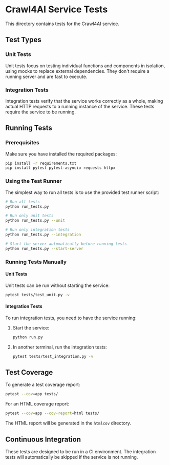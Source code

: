 # Crawl4AI Service Tests

This directory contains tests for the Crawl4AI service.

## Test Types

### Unit Tests

Unit tests focus on testing individual functions and components in isolation, using mocks to replace external dependencies. They don't require a running server and are fast to execute.

### Integration Tests

Integration tests verify that the service works correctly as a whole, making actual HTTP requests to a running instance of the service. These tests require the service to be running.

## Running Tests

### Prerequisites

Make sure you have installed the required packages:

```bash
pip install -r requirements.txt
pip install pytest pytest-asyncio requests httpx
```

### Using the Test Runner

The simplest way to run all tests is to use the provided test runner script:

```bash
# Run all tests
python run_tests.py

# Run only unit tests
python run_tests.py --unit

# Run only integration tests
python run_tests.py --integration

# Start the server automatically before running tests
python run_tests.py --start-server
```

### Running Tests Manually

#### Unit Tests

Unit tests can be run without starting the service:

```bash
pytest tests/test_unit.py -v
```

#### Integration Tests

To run integration tests, you need to have the service running:

1. Start the service:
   ```bash
   python run.py
   ```

2. In another terminal, run the integration tests:
   ```bash
   pytest tests/test_integration.py -v
   ```

## Test Coverage

To generate a test coverage report:

```bash
pytest --cov=app tests/
```

For an HTML coverage report:

```bash
pytest --cov=app --cov-report=html tests/
```

The HTML report will be generated in the `htmlcov` directory.

## Continuous Integration

These tests are designed to be run in a CI environment. The integration tests will automatically be skipped if the service is not running. 